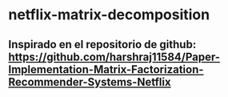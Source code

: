 # netflix-matrix-decomposition

## Inspirado en el repositorio de github: https://github.com/harshraj11584/Paper-Implementation-Matrix-Factorization-Recommender-Systems-Netflix
